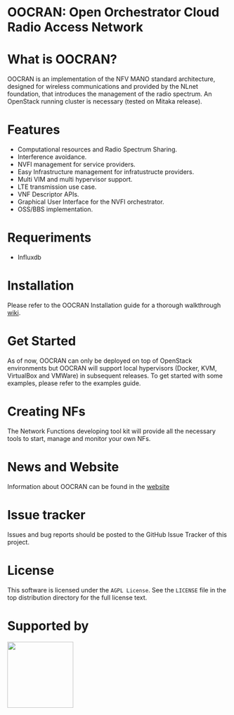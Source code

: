 OOCRAN: Open Orchestrator Cloud Radio Access Network 
====================================================

What is OOCRAN?
===============
OOCRAN is an implementation of the NFV MANO standard architecture, designed for wireless communications and provided by the NLnet foundation, that introduces the management of the radio spectrum. An OpenStack running cluster is necessary (tested on Mitaka release).

Features
========
* Computational resources and Radio Spectrum Sharing.
* Interference avoidance.
* NVFI management for service providers.
* Easy Infrastructure management for infratustructe providers.
* Multi VIM and multi hypervisor support.
* LTE transmission use case.
* VNF Descriptor APIs.
* Graphical User Interface for the NVFI orchestrator.
* OSS/BBS implementation.

Requeriments
============
* Influxdb

Installation
============
Please refer to the OOCRAN Installation guide for a thorough walkthrough [wiki](https://github.com/oocran/oocran/wiki/Installation).

Get Started
===========
As of now, OOCRAN can only be deployed on top of OpenStack environments but OOCRAN will support local hypervisors (Docker, KVM, VirtualBox and VMWare) in subsequent releases. To get started with some examples, please refer to the examples guide.

Creating NFs
============
The Network Functions developing tool kit will provide all the necessary tools to start, manage and monitor your own NFs.

News and Website
================
Information about OOCRAN can be found in the [website](http://oocran.dynu.com/)

Issue tracker
=============
Issues and bug reports should be posted to the GitHub Issue Tracker of this project.

License
=======

This software is licensed under the `AGPL License`. See the ``LICENSE``
file in the top distribution directory for the full license text.

Supported by
============
<img src="https://www.nlnet.nl/image/logo.gif" width="150"/>

